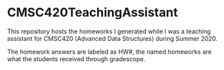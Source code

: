 # CMSC420TeachingAssistant

This repository hosts the homeworks I generated while I was a teaching assistant for CMSC420 (Advanced Data Structures) during Summer 2020. 

The homework answers are labeled as HW#, the named homeworks are what the students received through gradescope.
